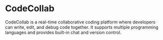 # CodeCollab
CodeCollab is a real-time collaborative coding platform where developers can write, edit, and debug code together. It supports multiple programming languages and provides built-in chat and version control.
